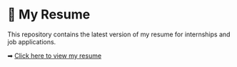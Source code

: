 # 📄 My Resume

This repository contains the latest version of my resume for internships and job applications.

➡ [Click here to view my resume](https://github.com/ankitghosal82/MyResume/main/resume.pdf)
